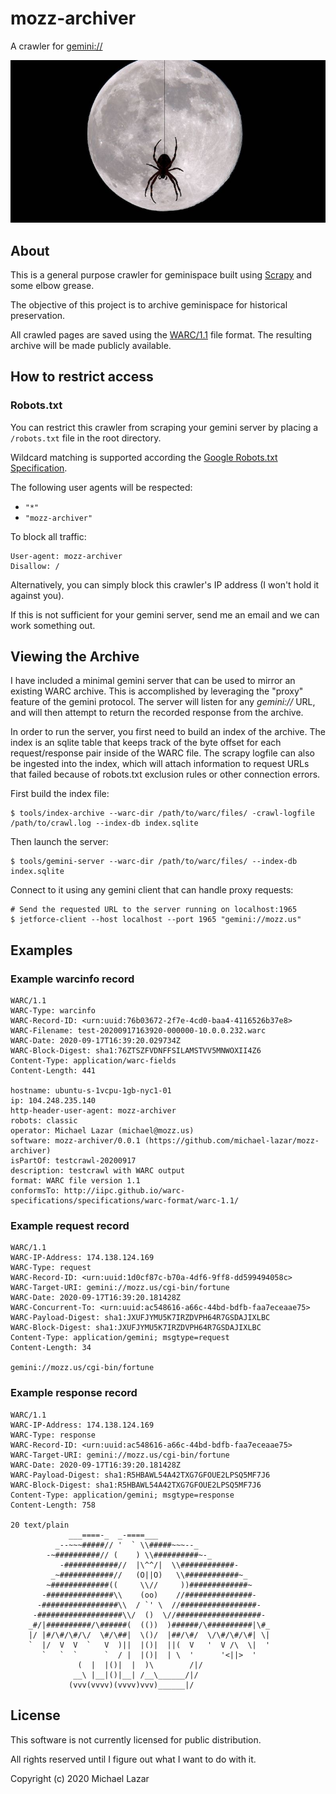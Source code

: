 # mozz-archiver

A crawler for [gemini://](https://gemini.circumlunar.space/)

![Spider Moon](logo.jpg)

## About

This is a general purpose 
crawler for geminispace built using [Scrapy](https://docs.scrapy.org/en/latest/index.html) and some elbow grease.

The objective of this project is to archive geminispace for historical preservation.

All crawled pages are saved using the [WARC/1.1](https://iipc.github.io/warc-specifications/specifications/warc-format/warc-1.1/) file format. The resulting archive will be made publicly available.

## How to restrict access

### Robots.txt

You can restrict this crawler from scraping your gemini server by placing a ``/robots.txt`` file in the root directory.

Wildcard matching is supported according the [Google Robots.txt Specification](https://developers.google.com/search/reference/robots_txt).

The following user agents will be respected:
- ``"*"``
- ``"mozz-archiver"``

To block all traffic:

```
User-agent: mozz-archiver
Disallow: /
```

Alternatively, you can simply block this crawler's IP address (I won't hold it against you).

If this is not sufficient for your gemini server, send me an email and we can work something out.

## Viewing the Archive

I have included a minimal gemini server that can be used to mirror an existing WARC archive.
This is accomplished by leveraging the "proxy" feature of the gemini protocol. The server will
listen for any *gemini://* URL, and will then attempt to return the recorded response from the
archive.

In order to run the server, you first need to build an index of the archive. The index is an
sqlite table that keeps track of the byte offset for each request/response pair inside of the
WARC file. The scrapy logfile can also be ingested into the index, which will attach information
to request URLs that failed because of robots.txt exclusion rules or other connection errors.

First build the index file:

```
$ tools/index-archive --warc-dir /path/to/warc/files/ -crawl-logfile /path/to/crawl.log --index-db index.sqlite
```

Then launch the server:

```
$ tools/gemini-server --warc-dir /path/to/warc/files/ --index-db index.sqlite
```

Connect to it using any gemini client that can handle proxy requests:

```
# Send the requested URL to the server running on localhost:1965
$ jetforce-client --host localhost --port 1965 "gemini://mozz.us"
```


## Examples

### Example **warcinfo** record

```
WARC/1.1
WARC-Type: warcinfo
WARC-Record-ID: <urn:uuid:76b03672-2f7e-4cd0-baa4-4116526b37e8>
WARC-Filename: test-20200917163920-000000-10.0.0.232.warc
WARC-Date: 2020-09-17T16:39:20.029734Z
WARC-Block-Digest: sha1:76ZTSZFVDNFFSILAMSTVV5MNWOXII4Z6
Content-Type: application/warc-fields
Content-Length: 441

hostname: ubuntu-s-1vcpu-1gb-nyc1-01
ip: 104.248.235.140
http-header-user-agent: mozz-archiver
robots: classic
operator: Michael Lazar (michael@mozz.us)
software: mozz-archiver/0.0.1 (https://github.com/michael-lazar/mozz-archiver)
isPartOf: testcrawl-20200917
description: testcrawl with WARC output
format: WARC file version 1.1
conformsTo: http://iipc.github.io/warc-specifications/specifications/warc-format/warc-1.1/
```

### Example **request** record

```
WARC/1.1
WARC-IP-Address: 174.138.124.169
WARC-Type: request
WARC-Record-ID: <urn:uuid:1d0cf87c-b70a-4df6-9ff8-dd599494058c>
WARC-Target-URI: gemini://mozz.us/cgi-bin/fortune
WARC-Date: 2020-09-17T16:39:20.181428Z
WARC-Concurrent-To: <urn:uuid:ac548616-a66c-44bd-bdfb-faa7eceaae75>
WARC-Payload-Digest: sha1:JXUFJYMU5K7IRZDVPH64R7GSDAJIXLBC
WARC-Block-Digest: sha1:JXUFJYMU5K7IRZDVPH64R7GSDAJIXLBC
Content-Type: application/gemini; msgtype=request
Content-Length: 34

gemini://mozz.us/cgi-bin/fortune
```

### Example **response** record

```
WARC/1.1
WARC-IP-Address: 174.138.124.169
WARC-Type: response
WARC-Record-ID: <urn:uuid:ac548616-a66c-44bd-bdfb-faa7eceaae75>
WARC-Target-URI: gemini://mozz.us/cgi-bin/fortune
WARC-Date: 2020-09-17T16:39:20.181428Z
WARC-Payload-Digest: sha1:R5HBAWL54A42TXG7GFOUE2LPSQ5MF7J6
WARC-Block-Digest: sha1:R5HBAWL54A42TXG7GFOUE2LPSQ5MF7J6
Content-Type: application/gemini; msgtype=response
Content-Length: 758

20 text/plain
			 ___====-_  _-====___
		  _--~~~#####// '  ` \\#####~~~--_
		-~##########// (    ) \\##########~-_
	       -############//  |\^^/|  \\############-
	     _~############//   (O||O)   \\############~_ 
	    ~#############((     \\//     ))#############~  
	   -###############\\    (oo)    //###############-
	  -#################\\  / `' \  //#################- 
	 -###################\\/  ()  \//###################-
	_#/|##########/\######(  (())  )######/\##########|\#_
	|/ |#/\#/\#/\/  \#/\##|  \()/  |##/\#/  \/\#/\#/\#| \|
	`  |/  V  V  `   V  )||  |()|  ||(  V   '  V /\  \|  '
	   `   `  `      `  / |  |()|  | \  '      '<||>  '
			   (  |  |()|  |  )\        /|/
			  __\ |__|()|__| /__\______/|/
			 (vvv(vvvv)(vvvv)vvv)______|/
```

## License

This software is not currently licensed for public distribution. 

All rights reserved until I figure out what I want to do with it.

Copyright (c) 2020 Michael Lazar
